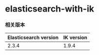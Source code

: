# elasticsearch-with-ik


### 相关版本


| Elasticsearch version | IK version            |
| ----------------------| ----------------------|
| 2.3.4                 | 1.9.4                 |                        